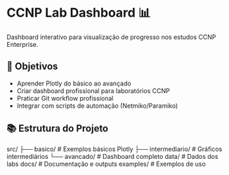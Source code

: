 # CCNP Lab Dashboard 📊

Dashboard interativo para visualização de progresso nos estudos CCNP Enterprise.

## 🎯 Objetivos

- Aprender Plotly do básico ao avançado
- Criar dashboard profissional para laboratórios CCNP
- Praticar Git workflow profissional
- Integrar com scripts de automação (Netmiko/Paramiko)

## 📚 Estrutura do Projeto

src/
├── basico/        # Exemplos básicos Plotly
├── intermediario/ # Gráficos intermediários
└── avancado/      # Dashboard completo
data/              # Dados dos labs
docs/              # Documentação e outputs
examples/          # Exemplos de uso
